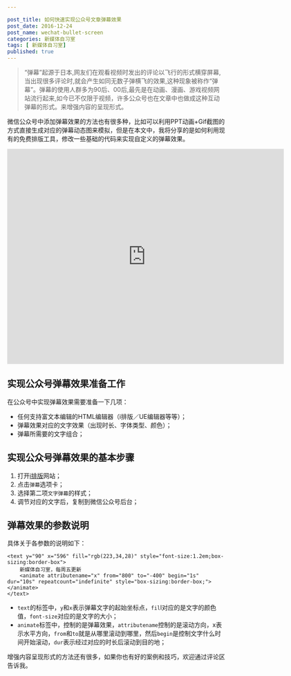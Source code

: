 ```yaml
---

post_title: 如何快速实现公众号文章弹幕效果
post_date: 2016-12-24
post_name: wechat-bullet-screen
categories: 新媒体自习室
tags: [ 新媒体自习室]
published: true
---
```


> “弹幕”起源于日本,网友们在观看视频时发出的评论以飞行的形式横穿屏幕,当出现很多评论时,就会产生如同无数子弹横飞的效果,这种现象被称作“弹幕”。弹幕的使用人群多为90后、00后,最先是在动画、漫画、游戏视频网站流行起来,如今已不仅限于视频，许多公众号也在文章中也做成这种互动弹幕的形式。来增强内容的呈现形式。

微信公众号中添加弹幕效果的方法也有很多种，比如可以利用PPT动画+Gif截图的方式直接生成对应的弹幕动态图来模拟，但是在本文中，我将分享的是如何利用现有的免费排版工具，修改一些基础的代码来实现自定义的弹幕效果。

<iframe frameborder="0" width="640" height="498" src="https://v.qq.com/iframe/player.html?vid=i0358bxqya5&tiny=0&auto=0" allowfullscreen></iframe>

## 实现公众号弹幕效果准备工作
在公众号中实现弹幕效果需要准备一下几项：
- 任何支持富文本编辑的HTML编辑器（i排版／UE编辑器等等）；
- 弹幕效果对应的文字效果（出现时长、字体类型、颜色）；
- 弹幕所需要的文字组合；

## 实现公众号弹幕效果的基本步骤
1. 打开[i排版](http://www.ipaiban.com/)网站；
2. 点击`弹幕`选项卡；
3. 选择第二项`文字弹幕`的样式；
4. 调节对应的文字后，复制到微信公众号后台；

## 弹幕效果的参数说明

具体关于各参数的说明如下：
```
<text y="90" x="596" fill="rgb(223,34,28)" style="font-size:1.2em;box-sizing:border-box">
    新媒体自习室，每周五更新
    <animate attributename="x" from="800" to="-400" begin="1s" dur="10s" repeatcount="indefinite" style="box-sizing:border-box;"></animate>
</text>
```
- `text`的标签中，`y`和`x`表示弹幕文字的起始坐标点，`fil`l对应的是文字的颜色值，`font-size`对应的是文字的大小；
- `animate`标签中，控制的是弹幕效果，`attributename`控制的是滚动方向，x表示水平方向，`from`和`to`就是从哪里滚动到哪里，然后`begin`是控制文字什么时间开始滚动，`dur`表示经过对应的时长后滚动到目的地；

增强内容呈现形式的方法还有很多，如果你也有好的案例和技巧，欢迎通过评论区告诉我。



